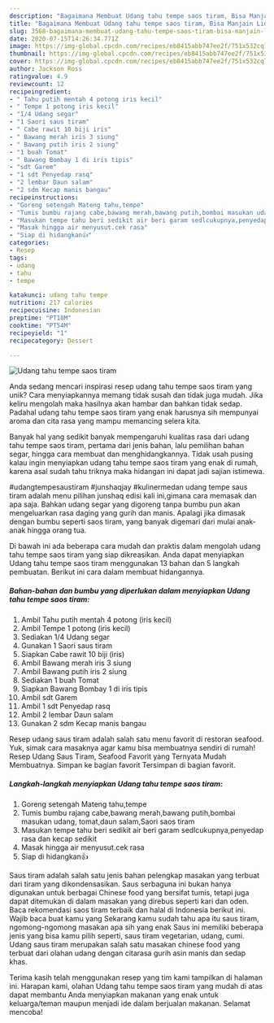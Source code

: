 ```yaml
---
description: "Bagaimana Membuat Udang tahu tempe saos tiram, Bisa Manjain Lidah"
title: "Bagaimana Membuat Udang tahu tempe saos tiram, Bisa Manjain Lidah"
slug: 3568-bagaimana-membuat-udang-tahu-tempe-saos-tiram-bisa-manjain-lidah
date: 2020-07-15T14:26:34.771Z
image: https://img-global.cpcdn.com/recipes/eb8415abb747ee2f/751x532cq70/udang-tahu-tempe-saos-tiram-foto-resep-utama.jpg
thumbnail: https://img-global.cpcdn.com/recipes/eb8415abb747ee2f/751x532cq70/udang-tahu-tempe-saos-tiram-foto-resep-utama.jpg
cover: https://img-global.cpcdn.com/recipes/eb8415abb747ee2f/751x532cq70/udang-tahu-tempe-saos-tiram-foto-resep-utama.jpg
author: Jackson Ross
ratingvalue: 4.9
reviewcount: 12
recipeingredient:
- " Tahu putih mentah 4 potong iris kecil"
- " Tempe 1 potong iris kecil"
- "1/4 Udang segar"
- "1 Saori saus tiram"
- " Cabe rawit 10 biji iris"
- " Bawang merah iris 3 siung"
- " Bawang putih iris 2 siung"
- "1 buah Tomat"
- " Bawang Bombay 1 di iris tipis"
- "sdt Garem"
- "1 sdt Penyedap rasq"
- "2 lembar Daun salam"
- "2 sdm Kecap manis bangau"
recipeinstructions:
- "Goreng setengah Mateng tahu,tempe"
- "Tumis bumbu rajang cabe,bawang merah,bawang putih,bombai masukan udang, tomat,daun salam,Saori saos tiram"
- "Masukan tempe tahu beri sedikit air beri garam sedlcukupnya,penyedap rasa dan kecap sedikit"
- "Masak hingga air menyusut.cek rasa"
- "Siap di hidangkan👍"
categories:
- Resep
tags:
- udang
- tahu
- tempe

katakunci: udang tahu tempe 
nutrition: 217 calories
recipecuisine: Indonesian
preptime: "PT18M"
cooktime: "PT54M"
recipeyield: "1"
recipecategory: Dessert

---
```



![Udang tahu tempe saos tiram](https://img-global.cpcdn.com/recipes/eb8415abb747ee2f/751x532cq70/udang-tahu-tempe-saos-tiram-foto-resep-utama.jpg)

Anda sedang mencari inspirasi resep udang tahu tempe saos tiram yang unik? Cara menyiapkannya memang tidak susah dan tidak juga mudah. Jika keliru mengolah maka hasilnya akan hambar dan bahkan tidak sedap. Padahal udang tahu tempe saos tiram yang enak harusnya sih mempunyai aroma dan cita rasa yang mampu memancing selera kita.

Banyak hal yang sedikit banyak mempengaruhi kualitas rasa dari udang tahu tempe saos tiram, pertama dari jenis bahan, lalu pemilihan bahan segar, hingga cara membuat dan menghidangkannya. Tidak usah pusing kalau ingin menyiapkan udang tahu tempe saos tiram yang enak di rumah, karena asal sudah tahu triknya maka hidangan ini dapat jadi sajian istimewa.

#udangtempesaustiram #junshaqjay #kulinermedan udang tempe saus tiram adalah menu pilihan junshaq edisi kali ini,gimana cara memasak dan apa saja. Bahkan udang segar yang digoreng tanpa bumbu pun akan mengeluarkan rasa daging yang gurih dan manis. Apalagi jika dimasak dengan bumbu seperti saos tiram, yang banyak digemari dari mulai anak-anak hingga orang tua.


Di bawah ini ada beberapa cara mudah dan praktis dalam mengolah udang tahu tempe saos tiram yang siap dikreasikan. Anda dapat menyiapkan Udang tahu tempe saos tiram menggunakan 13 bahan dan 5 langkah pembuatan. Berikut ini cara dalam membuat hidangannya.

<!--inarticleads1-->

##### Bahan-bahan dan bumbu yang diperlukan dalam menyiapkan Udang tahu tempe saos tiram:

1. Ambil  Tahu putih mentah 4 potong (iris kecil)
1. Ambil  Tempe 1 potong (iris kecil)
1. Sediakan 1/4 Udang segar
1. Gunakan 1 Saori saus tiram
1. Siapkan  Cabe rawit 10 biji (iris)
1. Ambil  Bawang merah iris 3 siung
1. Ambil  Bawang putih iris 2 siung
1. Sediakan 1 buah Tomat
1. Siapkan  Bawang Bombay 1 di iris tipis
1. Ambil sdt Garem
1. Ambil 1 sdt Penyedap rasq
1. Ambil 2 lembar Daun salam
1. Gunakan 2 sdm Kecap manis bangau


Resep udang saus tiram adalah salah satu menu favorit di restoran seafood. Yuk, simak cara masaknya agar kamu bisa membuatnya sendiri di rumah! Resep Udang Saus Tiram, Seafood Favorit yang Ternyata Mudah Membuatnya. Simpan ke bagian favorit Tersimpan di bagian favorit. 

<!--inarticleads2-->

##### Langkah-langkah menyiapkan Udang tahu tempe saos tiram:

1. Goreng setengah Mateng tahu,tempe
1. Tumis bumbu rajang cabe,bawang merah,bawang putih,bombai masukan udang, tomat,daun salam,Saori saos tiram
1. Masukan tempe tahu beri sedikit air beri garam sedlcukupnya,penyedap rasa dan kecap sedikit
1. Masak hingga air menyusut.cek rasa
1. Siap di hidangkan👍


Saus tiram adalah salah satu jenis bahan pelengkap masakan yang terbuat dari tiram yang dikondensasikan. Saus serbaguna ini bukan hanya digunakan untuk berbagai Chinese food yang bersifat tumis, tetapi juga dapat ditemukan di dalam masakan yang direbus seperti kari dan oden. Baca rekomendasi saos tiram terbaik dan halal di Indonesia berikut ini. Wajib baca buat kamu yang Sekarang kamu sudah tahu apa itu saus tiram, ngomong-ngomong masakan apa sih yang enak Saus ini memiliki beberapa jenis yang bisa kamu pilih seperti, saus tiram vegetarian, udang, cumi. Udang saus tiram merupakan salah satu masakan chinese food yang terbuat dari olahan udang dengan citarasa gurih asin manis dan sedap khas. 

Terima kasih telah menggunakan resep yang tim kami tampilkan di halaman ini. Harapan kami, olahan Udang tahu tempe saos tiram yang mudah di atas dapat membantu Anda menyiapkan makanan yang enak untuk keluarga/teman maupun menjadi ide dalam berjualan makanan. Selamat mencoba!
